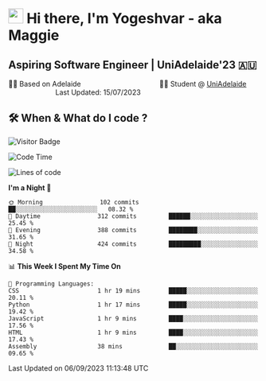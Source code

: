 <h1><img src="https://emojis.slackmojis.com/emojis/images/1531849430/4246/blob-sunglasses.gif?1531849430" width="30"/> Hi there, I'm Yogeshvar - aka Maggie</h1>

## Aspiring Software Engineer | UniAdelaide'23 🇦🇺  
🏂🏻  Based on Adelaide &nbsp;&nbsp;&nbsp;&nbsp;&nbsp;&nbsp;&nbsp;&nbsp;&nbsp;&nbsp;&nbsp;&nbsp;&nbsp;&nbsp;&nbsp;&nbsp;&nbsp;&nbsp;&nbsp;&nbsp;&nbsp;&nbsp;&nbsp;&nbsp;&nbsp;&nbsp;&nbsp;&nbsp;&nbsp;&nbsp;&nbsp;&nbsp;&nbsp;&nbsp;&nbsp;&nbsp;&nbsp;&nbsp;&nbsp;👨‍💻 Student @ [UniAdelaide](https://www.adelaide.edu.au)   &nbsp;&nbsp;&nbsp;&nbsp;&nbsp;&nbsp;&nbsp;&nbsp;&nbsp;&nbsp;&nbsp;&nbsp;&nbsp;&nbsp;&nbsp;&nbsp;&nbsp;&nbsp;&nbsp;&nbsp;&nbsp;&nbsp;&nbsp;&nbsp;Last Updated: 15/07/2023

## 🛠 When & What do I code ?  

![Visitor Badge](https://visitor-badge.feriirawann.repl.co?username=yogeshvar&repo=yogeshvar&label=Visitors&style=plastic&color=%23457BFF&contentType=svg)

<!--START_SECTION:waka-->
![Code Time](http://img.shields.io/badge/Code%20Time-2%2C294%20hrs%2056%20mins-blue)

![Lines of code](https://img.shields.io/badge/From%20Hello%20World%20I%27ve%20Written-4.0%20million%20lines%20of%20code-blue)

**I'm a Night 🦉** 

```text
🌞 Morning                102 commits         ██░░░░░░░░░░░░░░░░░░░░░░░   08.32 % 
🌆 Daytime                312 commits         ██████░░░░░░░░░░░░░░░░░░░   25.45 % 
🌃 Evening                388 commits         ████████░░░░░░░░░░░░░░░░░   31.65 % 
🌙 Night                  424 commits         █████████░░░░░░░░░░░░░░░░   34.58 % 
```


📊 **This Week I Spent My Time On** 

```text
💬 Programming Languages: 
CSS                      1 hr 19 mins        █████░░░░░░░░░░░░░░░░░░░░   20.11 % 
Python                   1 hr 17 mins        █████░░░░░░░░░░░░░░░░░░░░   19.42 % 
JavaScript               1 hr 9 mins         ████░░░░░░░░░░░░░░░░░░░░░   17.56 % 
HTML                     1 hr 9 mins         ████░░░░░░░░░░░░░░░░░░░░░   17.43 % 
Assembly                 38 mins             ██░░░░░░░░░░░░░░░░░░░░░░░   09.65 % 
```


 Last Updated on 06/09/2023 11:13:48 UTC
<!--END_SECTION:waka-->
